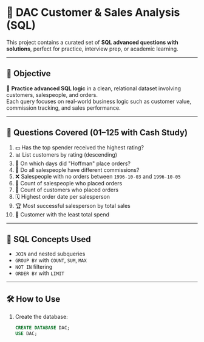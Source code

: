 # 🧾 DAC Customer & Sales Analysis (SQL)

This project contains a curated set of **SQL advanced questions with solutions**, 
perfect for practice, interview prep, or academic learning.

---

## 🎯 Objective

🧠 **Practice advanced SQL logic** in a clean, relational dataset involving customers, 
salespeople, and orders.  
Each query focuses on real-world business logic such as customer value, commission tracking, 
and sales performance.

---

## 📌 Questions Covered (01–125 with Cash Study)

1. 💵 Has the top spender received the highest rating?
2. 📊 List customers by rating (descending)
3. 📅 On which days did "Hoffman" place orders?
4. 💼 Do all salespeople have different commissions?
5. ❌ Salespeople with no orders between `1996-10-03` and `1996-10-05`
6. 🔢 Count of salespeople who placed orders
7. 🔢 Count of customers who placed orders
8. 🗓️ Highest order date per salesperson
9. 🏆 Most successful salesperson by total sales
10. 🚫 Customer with the least total spend

---

## 🧰 SQL Concepts Used

- `JOIN` and nested subqueries
- `GROUP BY` with `COUNT`, `SUM`, `MAX`
- `NOT IN` filtering
- `ORDER BY` with `LIMIT`

---

## 🛠️ How to Use

1. Create the database:
   ```sql
   CREATE DATABASE DAC;
   USE DAC;


